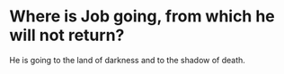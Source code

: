 # Where is Job going, from which he will not return?

He is going to the land of darkness and to the shadow of death.
